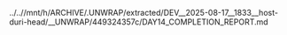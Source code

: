 ../..//mnt/h/ARCHIVE/.UNWRAP/extracted/DEV__2025-08-17__1833__host-duri-head/__UNWRAP/449324357c/DAY14_COMPLETION_REPORT.md